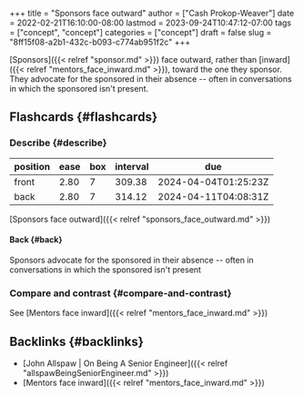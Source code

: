 +++
title = "Sponsors face outward"
author = ["Cash Prokop-Weaver"]
date = 2022-02-21T16:10:00-08:00
lastmod = 2023-09-24T10:47:12-07:00
tags = ["concept", "concept"]
categories = ["concept"]
draft = false
slug = "8ff15f08-a2b1-432c-b093-c774ab951f2c"
+++

[Sponsors]({{< relref "sponsor.md" >}}) face outward, rather than [inward]({{< relref "mentors_face_inward.md" >}}), toward the one they sponsor. They advocate for the sponsored in their absence -- often in conversations in which the sponsored isn't present.


## Flashcards {#flashcards}


### Describe {#describe}

| position | ease | box | interval | due                  |
|----------|------|-----|----------|----------------------|
| front    | 2.80 | 7   | 309.38   | 2024-04-04T01:25:23Z |
| back     | 2.80 | 7   | 314.12   | 2024-04-11T04:08:31Z |

[Sponsors face outward]({{< relref "sponsors_face_outward.md" >}})


#### Back {#back}

Sponsors advocate for the sponsored in their absence -- often in conversations in which the sponsored isn't present


### Compare and contrast {#compare-and-contrast}

See [Mentors face inward]({{< relref "mentors_face_inward.md" >}})


## Backlinks {#backlinks}

-   [John Allspaw | On Being A Senior Engineer]({{< relref "allspawBeingSeniorEngineer.md" >}})
-   [Mentors face inward]({{< relref "mentors_face_inward.md" >}})
